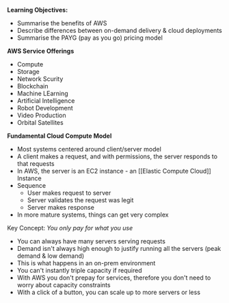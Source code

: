 **Learning Objectives:**
- Summarise the benefits of AWS
- Describe differences between on-demand delivery & cloud deployments
- Summarise the PAYG (pay as you go) pricing model

**AWS Service Offerings**
- Compute
- Storage
- Network Scurity
- Blockchain
- Machine LEarning
- Artificial Intelligence
- Robot Development
- Video Production
- Orbital Satellites

**Fundamental Cloud Compute Model**
- Most systems centered around client/server model
- A client makes a request, and with permissions, the server responds to that requests
- In AWS, the server is an EC2 instance - an [[Elastic Compute Cloud]] Instance
- Sequence
	- User makes request to server
	- Server validates the request was legit
	- Server makes response
- In more mature systems, things can get very complex

Key Concept: *You only pay for what you use*
- You can always have many servers serving requests
- Demand isn't always high enough to justify running all the servers (peak demand & low demand)
- This is what happens in an on-prem environment
- You can't instantly triple capacity if required
- With AWS you don't prepay for services, therefore you don't need to worry about capacity constraints
- With a click of a button, you can scale up to more servers or less